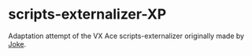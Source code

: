 # scripts-externalizer-XP
Adaptation attempt of the VX Ace scripts-externalizer originally made by [Joke](https://github.com/RMEx/buildozer/tree/master).
